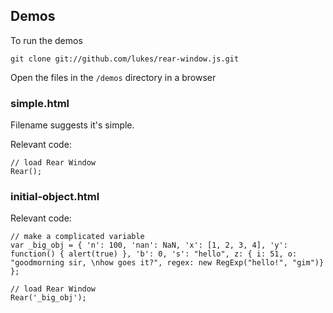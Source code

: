 ## Demos

To run the demos

    git clone git://github.com/lukes/rear-window.js.git

Open the files in the `/demos` directory in a browser

### simple.html

Filename suggests it's simple.

Relevant code:
  
    // load Rear Window
    Rear();

### initial-object.html

Relevant code:

    // make a complicated variable
    var _big_obj = { 'n': 100, 'nan': NaN, 'x': [1, 2, 3, 4], 'y': function() { alert(true) }, 'b': 0, 's': "hello", z: { i: 51, o: "goodmorning sir, \nhow goes it?", regex: new RegExp("hello!", "gim")} };
    
    // load Rear Window
    Rear('_big_obj');